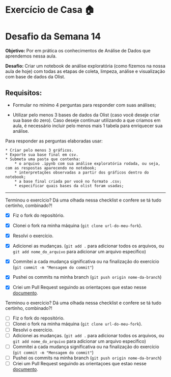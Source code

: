 # Exercício de Casa 🏠 

# Desafio da Semana 14

**Objetivo:** Por em prática os conhecimentos de Análise de Dados que aprendemos nessa aula.

**Desafio:** Criar um notebook de análise exploratória (como fizemos na nossa aula de hoje) com todas as etapas de coleta, limpeza, análise e visualização com base de dados da Olist.

## Requisitos:

* Formular no mínimo 4 perguntas para responder com suas análises;

* Utilizar pelo menos 3 bases de dados da Olist (caso você deseje criar sua base do zero). Caso deseje continuar utilizando a que criamos em aula, é necessário incluir pelo menos mais 1 tabela para enriquecer sua análise.

Para responder as perguntas elaboradas usar:

    * Criar pelo menos 3 gráficos.
    * Exporte sua base final em csv.
    * Submeta uma pasta que contenha:
        * o arquivo .ipynb com sua análise exploratória rodada, ou seja, com as respostas aparecendo no notebook;
        * interpretações observadas a partir dos gráficos dentro do notebook;
        * a base final criada por você no formato .csv;
        * especificar quais bases da olist foram usadas;
---

Terminou o exercício? Dá uma olhada nessa checklist e confere se tá tudo certinho, combinado?!

- [X] Fiz o fork do repositório.
- [X] Clonei o fork na minha máquina (`git clone url-do-meu-fork`).
- [X] Resolvi o exercício.
- [X] Adicionei as mudanças. (`git add .` para adicionar todos os arquivos, ou `git add nome_do_arquivo` para adicionar um arquivo específico)
- [X] Commitei a cada mudança significativa ou na finalização do exercício (`git commit -m "Mensagem do commit"`)
- [X] Pushei os commits na minha branch (`git push origin nome-da-branch`)
- [X] Criei um Pull Request seguindo as orientaçoes que estao nesse [documento](https://github.com/mflilian/repo-example/blob/main/exercicios/para-casa/instrucoes-pull-request.md).



Terminou o exercício? Dá uma olhada nessa checklist e confere se tá tudo certinho, combinado?!

- [ ] Fiz o fork do repositório.
- [ ] Clonei o fork na minha máquina (`git clone url-do-meu-fork`).
- [ ] Resolvi o exercício.
- [ ] Adicionei as mudanças. (`git add .` para adicionar todos os arquivos, ou `git add nome_do_arquivo` para adicionar um arquivo específico)
- [ ] Commitei a cada mudança significativa ou na finalização do exercício (`git commit -m "Mensagem do commit"`)
- [ ] Pushei os commits na minha branch (`git push origin nome-da-branch`)
- [ ] Criei um Pull Request seguindo as orientaçoes que estao nesse [documento](https://github.com/mflilian/repo-example/blob/main/exercicios/para-casa/instrucoes-pull-request.md).
